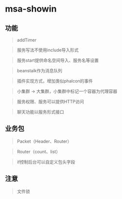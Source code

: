 # msa-showin

## 功能

> addTimer

> 服务写法不使用include导入形式

> 服务start提供命名空间导入、服务名等设置

> beanstalk作为消息队列

> 插件实现方式，增加类似phalcon的事件

> 小集群 -> 大集群，小集群中标记一个容器为代理容器

> 服务权限、服务可以提供HTTP访问

> 聊天功能以服务形式接口

## 业务包

> Packet（Header、Router）

> Router（count、list）

> if控制后台可以自定义包头字段

## 注意

> 文件锁